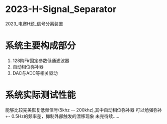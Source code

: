 # 2023-H-Signal_Separator
2023_电赛H题_信号分离装置
# 系统主要构成部分  
1. 128阶Fir固定参数低通滤波器
2. 自动相位弥补器
3. DAC与ADC等相关驱动

# 系统实际测试性能  
  能够比较完美恢复低频信号(5khz -- 200khz),其中自动相位弥补器
  可以勉强弥补 +- 0.5Hz的频率差，抑制外部触发的漂移现象
未完待续.....  
